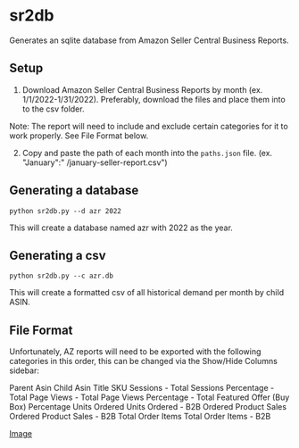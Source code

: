 # sr2db
Generates an sqlite database from Amazon Seller Central Business Reports.

## Setup
1. Download Amazon Seller Central Business Reports by month (ex. 1/1/2022-1/31/2022). Preferably, download the files and place them into to the csv folder. 

Note: The report will need to include and exclude certain categories for it to work properly. See File Format below.

2. Copy and paste the path of each month into the ```paths.json``` file. (ex. "January":" /january-seller-report.csv")

## Generating a database
```python sr2db.py --d azr 2022```

This will create a database named azr with 2022 as the year.

## Generating a csv
```python sr2db.py --c azr.db```

This will create a formatted csv of all historical demand per month by child ASIN.

## File Format
Unfortunately, AZ reports will need to be exported with the following categories in this order, this can be changed via the Show/Hide Columns sidebar:

Parent Asin
Child Asin
Title
SKU
Sessions - Total
Sessions Percentage - Total
Page Views - Total
Page Views Percentage - Total
Featured Offer (Buy  Box) Percentage
Units Ordered
Units Ordered - B2B
Ordered Product Sales
Ordered Product Sales - B2B
Total Order Items
Total Order Items - B2B

[Image](https://i.imgur.com/lNPMdnt.png)